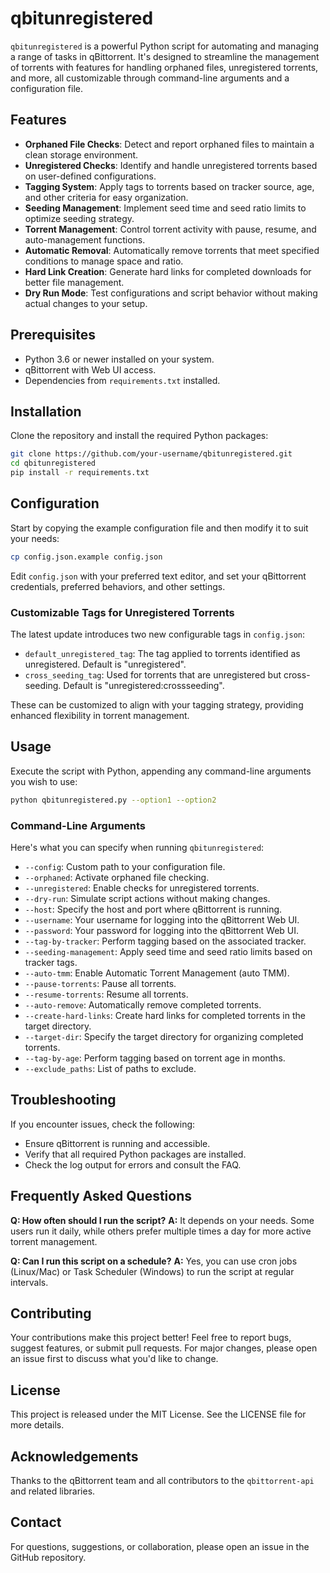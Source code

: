 # qbitunregistered

`qbitunregistered` is a powerful Python script for automating and managing a range of tasks in qBittorrent. It's designed to streamline the management of torrents with features for handling orphaned files, unregistered torrents, and more, all customizable through command-line arguments and a configuration file.

## Features

- **Orphaned File Checks**: Detect and report orphaned files to maintain a clean storage environment.
- **Unregistered Checks**: Identify and handle unregistered torrents based on user-defined configurations.
- **Tagging System**: Apply tags to torrents based on tracker source, age, and other criteria for easy organization.
- **Seeding Management**: Implement seed time and seed ratio limits to optimize seeding strategy.
- **Torrent Management**: Control torrent activity with pause, resume, and auto-management functions.
- **Automatic Removal**: Automatically remove torrents that meet specified conditions to manage space and ratio.
- **Hard Link Creation**: Generate hard links for completed downloads for better file management.
- **Dry Run Mode**: Test configurations and script behavior without making actual changes to your setup.

## Prerequisites

- Python 3.6 or newer installed on your system.
- qBittorrent with Web UI access.
- Dependencies from `requirements.txt` installed.

## Installation

Clone the repository and install the required Python packages:

```bash
git clone https://github.com/your-username/qbitunregistered.git
cd qbitunregistered
pip install -r requirements.txt
```

## Configuration

Start by copying the example configuration file and then modify it to suit your needs:

```bash
cp config.json.example config.json
```

Edit `config.json` with your preferred text editor, and set your qBittorrent credentials, preferred behaviors, and other settings.

### Customizable Tags for Unregistered Torrents

The latest update introduces two new configurable tags in `config.json`:

- `default_unregistered_tag`: The tag applied to torrents identified as unregistered. Default is "unregistered".
- `cross_seeding_tag`: Used for torrents that are unregistered but cross-seeding. Default is "unregistered:crossseeding".

These can be customized to align with your tagging strategy, providing enhanced flexibility in torrent management.

## Usage

Execute the script with Python, appending any command-line arguments you wish to use:

```bash
python qbitunregistered.py --option1 --option2
```

### Command-Line Arguments

Here's what you can specify when running `qbitunregistered`:

- `--config`: Custom path to your configuration file.
- `--orphaned`: Activate orphaned file checking.
- `--unregistered`: Enable checks for unregistered torrents.
- `--dry-run`: Simulate script actions without making changes.
- `--host`: Specify the host and port where qBittorrent is running.
- `--username`: Your username for logging into the qBittorrent Web UI.
- `--password`: Your password for logging into the qBittorrent Web UI.
- `--tag-by-tracker`: Perform tagging based on the associated tracker.
- `--seeding-management`: Apply seed time and seed ratio limits based on tracker tags.
- `--auto-tmm`: Enable Automatic Torrent Management (auto TMM).
- `--pause-torrents`: Pause all torrents.
- `--resume-torrents`: Resume all torrents.
- `--auto-remove`: Automatically remove completed torrents.
- `--create-hard-links`: Create hard links for completed torrents in the target directory.
- `--target-dir`: Specify the target directory for organizing completed torrents.
- `--tag-by-age`: Perform tagging based on torrent age in months.
- `--exclude_paths`: List of paths to exclude.

## Troubleshooting

If you encounter issues, check the following:

- Ensure qBittorrent is running and accessible.
- Verify that all required Python packages are installed.
- Check the log output for errors and consult the FAQ.

## Frequently Asked Questions

**Q: How often should I run the script?**
**A:** It depends on your needs. Some users run it daily, while others prefer multiple times a day for more active torrent management.

**Q: Can I run this script on a schedule?**
**A:** Yes, you can use cron jobs (Linux/Mac) or Task Scheduler (Windows) to run the script at regular intervals.

## Contributing

Your contributions make this project better! Feel free to report bugs, suggest features, or submit pull requests. For major changes, please open an issue first to discuss what you'd like to change.

## License

This project is released under the MIT License. See the LICENSE file for more details.

## Acknowledgements

Thanks to the qBittorrent team and all contributors to the `qbittorrent-api` and related libraries.

## Contact

For questions, suggestions, or collaboration, please open an issue in the GitHub repository.
